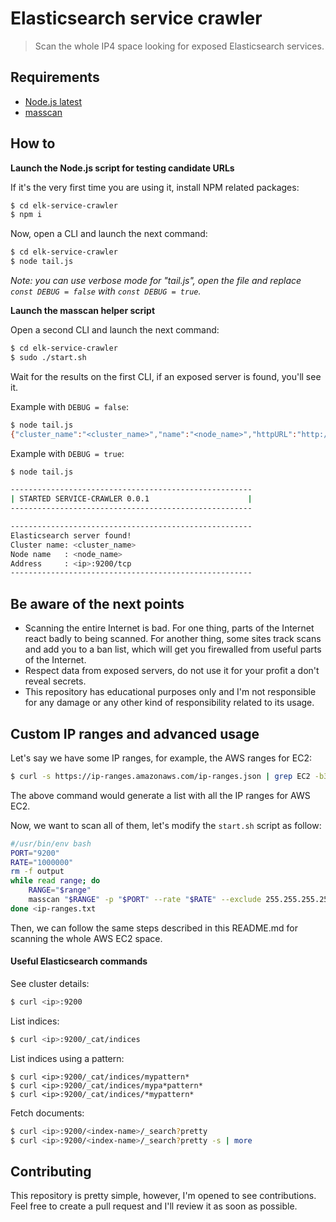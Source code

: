# Elasticsearch service crawler

> Scan the whole IP4 space looking for exposed Elasticsearch services.

## Requirements

- [Node.js latest](https://nodejs.org)
- [masscan](https://github.com/robertdavidgraham/masscan)

## How to

**Launch the Node.js script for testing candidate URLs**

If it's the very first time you are using it, install NPM related packages:

```sh
$ cd elk-service-crawler
$ npm i 
```

Now, open a CLI and launch the next command:

```sh
$ cd elk-service-crawler
$ node tail.js
```

_Note: you can use verbose mode for "tail.js", open the file and replace `const DEBUG = false` with `const DEBUG = true`._

**Launch the masscan helper script**

Open a second CLI and launch the next command:

```sh
$ cd elk-service-crawler
$ sudo ./start.sh
```

Wait for the results on the first CLI, if an exposed server is found, you'll see it.

Example with `DEBUG = false`:

```sh
$ node tail.js
{"cluster_name":"<cluster_name>","name":"<node_name>","httpURL":"http://<ip>:9200","ip":"<ip>","port":"9200/tcp"}
```

Example with `DEBUG = true`:

```sh
$ node tail.js

------------------------------------------------------
| STARTED SERVICE-CRAWLER 0.0.1                      |
------------------------------------------------------

------------------------------------------------------
Elasticsearch server found!
Cluster name: <cluster_name>
Node name   : <node_name>
Address     : <ip>:9200/tcp
------------------------------------------------------
```

## Be aware of the next points

- Scanning the entire Internet is bad. For one thing, parts of the Internet react badly to being scanned. For another thing, some sites track scans and add you to a ban list, which will get you firewalled from useful parts of the Internet.
- Respect data from exposed servers, do not use it for your profit a don't reveal secrets.
- This repository has educational purposes only and I'm not responsible for any damage or any other kind of responsibility related to its usage.

## Custom IP ranges and advanced usage

Let's say we have some IP ranges, for example, the AWS ranges for EC2:

```sh
$ curl -s https://ip-ranges.amazonaws.com/ip-ranges.json | grep EC2 -b3 | grep ip_prefix | grep -o -P "\d+\.\d+\.\d+\.\d+/\d+" > ip-ranges.txt
```

The above command would generate a list with all the IP ranges for AWS EC2.

Now, we want to scan all of them, let's modify the `start.sh` script as follow:

```sh
#/usr/bin/env bash
PORT="9200"
RATE="1000000"
rm -f output
while read range; do
    RANGE="$range"
    masscan "$RANGE" -p "$PORT" --rate "$RATE" --exclude 255.255.255.255 >> output
done <ip-ranges.txt
```

Then, we can follow the same steps described in this README.md for scanning the whole AWS EC2 space.

#### Useful Elasticsearch commands

See cluster details:

```sh
$ curl <ip>:9200
```

List indices:

```sh
$ curl <ip>:9200/_cat/indices
```

List indices using a pattern:

```shsh
$ curl <ip>:9200/_cat/indices/mypattern*
$ curl <ip>:9200/_cat/indices/mypa*pattern*
$ curl <ip>:9200/_cat/indices/*mypattern*
```

Fetch documents:

```sh
$ curl <ip>:9200/<index-name>/_search?pretty
$ curl <ip>:9200/<index-name>/_search?pretty -s | more
```

## Contributing

This repository is pretty simple, however, I'm opened to see contributions. Feel free to create a pull request and I'll review it as soon as possible.
